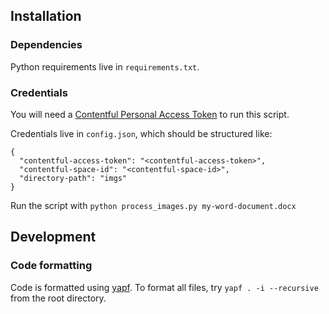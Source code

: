 ## Installation

### Dependencies

Python requirements live in `requirements.txt`.

### Credentials

You will need a [Contentful Personal Access Token](https://www.contentful.com/help/personal-access-tokens/) to run this script.

Credentials live in `config.json`, which should be structured like:

```
{
  "contentful-access-token": "<contentful-access-token>",
  "contentful-space-id": "<contentful-space-id>",
  "directory-path": "imgs"
}
```

Run the script with `python process_images.py my-word-document.docx`

## Development

### Code formatting

Code is formatted using [yapf](https://github.com/google/yapf).
To format all files, try `yapf . -i --recursive` from the root directory.

